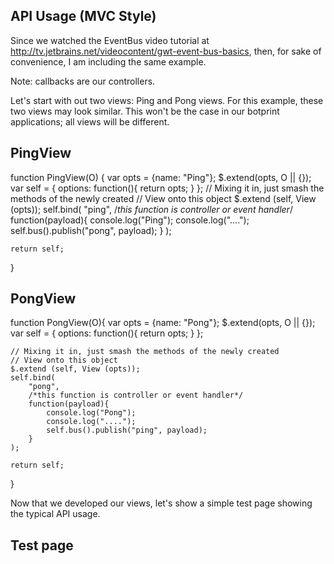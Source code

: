## API Usage (MVC Style)

Since we watched the EventBus video tutorial at
http://tv.jetbrains.net/videocontent/gwt-event-bus-basics, then, for sake of
convenience, I am including the same example.

Note: callbacks are our controllers.

Let's start with out two views: Ping and Pong views. For this example, these
two views may look similar. This won't be the case in our botprint
applications; all views will be different.

## PingView

function PingView(O) {
	var opts = {name: "Ping"};
	$.extend(opts, O || {});
	var self 	= {
		options: function(){
			return opts;
		}
	};
	// Mixing it in, just smash the methods of the newly created
	// View onto this object
	$.extend (self, View (opts));
	self.bind(
		"ping",
		/*this function is controller or event handler*/
		function(payload){
			console.log("Ping");
			console.log("....");
			self.bus().publish("pong", payload);
		}
	);

	return self;
}

## PongView

function PongView(O){
	var opts = {name: "Pong"};
	$.extend(opts, O || {});
	var self 	= {
		options: function(){
			return opts;
		}
	};

	// Mixing it in, just smash the methods of the newly created
	// View onto this object
	$.extend (self, View (opts));
	self.bind(
		"pong",
		/*this function is controller or event handler*/
		function(payload){
			console.log("Pong");
			console.log("....");
			self.bus().publish("ping", payload);
		}
	);

	return self;
}

Now that we developed our views, let's show a simple test page showing the
typical API usage.

## Test page

<html>
<head>
    <title>EventBus test</title>
</head>
<body>
<!-- loading of js scripts will go here -->
<script>
    var ebus     = EventBus();
    var options = {bus: ebus};
    var ping    = PingView(options);
    var pong    = PongView(options);
    ebus.publish("ping", /*payload*/{from:"Huascar", to:"Zhongpeng"});
</script>

</body>
</html>